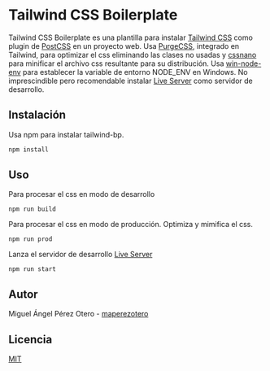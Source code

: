 # Tailwind CSS Boilerplate

Tailwind CSS Boilerplate es una plantilla para instalar [Tailwind CSS](https://tailwindcss.com/) como plugin de [PostCSS](https://postcss.org/) en un proyecto web. Usa [PurgeCSS](https://purgecss.com/), integrado en Tailwind, para optimizar el css eliminando las clases no usadas y [cssnano](https://www.npmjs.com/package/cssnano) para minificar el archivo css resultante para su distribución. Usa [win-node-env](https://www.npmjs.com/package/win-node-env) para establecer la variable de entorno NODE_ENV en Windows. No imprescindible pero recomendable instalar [Live Server](https://www.npmjs.com/package/live-server) como servidor de desarrollo.

## Instalación

Usa npm para instalar tailwind-bp.

```bash
npm install
```

## Uso
Para procesar el css en modo de desarrollo

```'
npm run build
```
Para procesar el css en modo de producción. Optimiza y mimifica el css.

```'
npm run prod
```
Lanza el servidor de desarrollo [Live Server](https://www.npmjs.com/package/live-server)  

```'
npm run start
```
## Autor
Miguel Ángel Pérez Otero - [maperezotero](https://github.com/maperezotero/)

## Licencia
[MIT](https://choosealicense.com/licenses/mit/)
